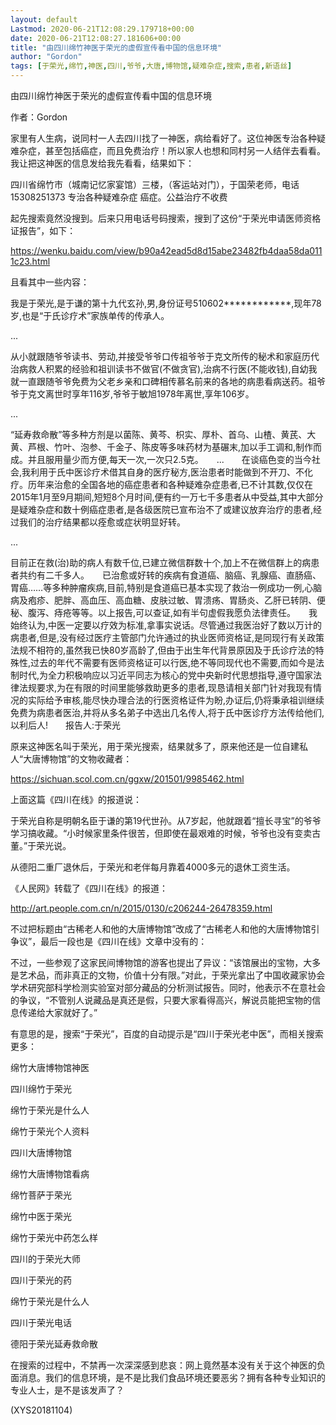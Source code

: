 ```yaml
---
layout: default
Lastmod: 2020-06-21T12:08:29.179718+00:00
date: 2020-06-21T12:08:27.181606+00:00
title: "由四川绵竹神医于荣光的虚假宣传看中国的信息环境"
author: "Gordon"
tags: [于荣光,绵竹,神医,四川,爷爷,大唐,博物馆,疑难杂症,搜索,患者,新语丝]
---
```


由四川绵竹神医于荣光的虚假宣传看中国的信息环境

作者：Gordon

家里有人生病，说同村一人去四川找了一神医，病给看好了。这位神医专治各种疑难杂症，甚至包括癌症，而且免费治疗！所以家人也想和同村另一人结伴去看看。我让把这神医的信息发给我先看看，结果如下：

四川省绵竹市（城南记忆家宴馆）三楼，（客运站对门），于国荣老师，电话 15308251373 专治各种疑难杂症 癌症。公益治疗不收费

起先搜索竟然没搜到。后来只用电话号码搜索，搜到了这份“于荣光申请医师资格证报告”，如下：

https://wenku.baidu.com/view/b90a42ead5d8d15abe23482fb4daa58da0111c23.html

且看其中一些内容：

我是于荣光,是于谦的第十九代玄孙,男,身份证号510602************,现年78岁,也是“于氏诊疗术”家族单传的传承人。

...

从小就跟随爷爷读书、劳动,并接受爷爷口传祖爷爷于克文所传的秘术和家庭历代治病救人积累的经验和祖训读书不做官(不做贪官),治病不行医(不能收钱),自幼我就一直跟随爷爷免费为父老乡亲和口碑相传慕名前来的各地的病患看病送药。祖爷爷于克文离世时享年116岁,爷爷于敏旭1978年离世,享年106岁。

...

“延寿救命散”等多种方剂是以菌陈、黄芩、枳实、厚朴、首乌、山楂、黄芪、大黄、芦根、竹叶、泡参、千金子、陈皮等多味药材为基碾末,加以手工调和,制作而成。并且服用量少而方便,每天一次,一次只2.5克。　　...　　在谈癌色变的当今社会,我利用于氏中医诊疗术借其自身的医疗秘方,医治患者时能做到不开刀、不化疗。历年来治愈的全国各地的癌症患者和各种疑难杂症患者,已不计其数,仅仅在2015年1月至9月期间,短短8个月时间,便有约一万七千多患者从中受益,其中大部分是疑难杂症和数十例癌症患者,是各级医院已宣布治不了或建议放弃治疗的患者,经过我们的治疗结果都以痊愈或症状明显好转。

...

目前正在救(治)助的病人有数千位,已建立微信群数十个,加上不在微信群上的病患者共约有二千多人。　　已治愈或好转的疾病有食道癌、脑癌、乳腺癌、直肠癌、胃癌……等多种肿瘤疾病,目前,特别是食道癌已基本实现了救治一例成功一例,心脑病及疱疹、肥胖、高血压、高血糖、皮肤过敏、胃溃疡、胃肠炎、乙肝已转阴、便秘、腹泻、痔疮等等。以上报告,可以查证,如有半句虚假我愿负法律责任。　　我始终认为,中医一定要以疗效为标准,拿事实说话。尽管通过我医治好了数以万计的病患者,但是,没有经过医疗主管部门允许通过的执业医师资格证,是同现行有关政策法规不相符的,虽然我已快80岁高龄了,但由于出生年代背景原因及于氏诊疗法的特殊性,过去的年代不需要有医师资格证可以行医,绝不等同现代也不需要,而如今是法制时代,为全力积极响应以习近平同志为核心的党中央新时代思想指导,遵守国家法律法规要求,为在有限的时间里能够救助更多的患者,现恳请相关部门针对我现有情况的实际给予审核,能尽快办理合法的行医资格证件为盼,办证后,仍将秉承祖训继续免费为病患者医治,并将从多名弟子中选出几名传人,将于氏中医诊疗方法传给他们,以利后人!　　报告人:于荣光

原来这神医名叫于荣光，用于荣光搜索，结果就多了，原来他还是一位自建私人“大唐博物馆”的文物收藏者：

https://sichuan.scol.com.cn/ggxw/201501/9985462.html

上面这篇《四川在线》的报道说：

于荣光自称是明朝名臣于谦的第19代世孙。从7岁起，他就跟着“擅长寻宝”的爷爷学习搞收藏。“小时候家里条件很苦，但即使在最艰难的时候，爷爷也没有变卖古董。”于荣光说。

从德阳二重厂退休后，于荣光和老伴每月靠着4000多元的退休工资生活。

《人民网》转载了《四川在线》的报道：

http://art.people.com.cn/n/2015/0130/c206244-26478359.html

不过把标题由“古稀老人和他的大唐博物馆”改成了“古稀老人和他的大唐博物馆引争议”，最后一段也是《四川在线》文章中没有的：

不过，一些参观了这家民间博物馆的游客也提出了异议：“该馆展出的宝物，大多是艺术品，而非真正的文物，价值十分有限。”对此，于荣光拿出了中国收藏家协会学术研究部科学检测实验室对部分藏品的分析测试报告。同时，他表示不在意社会的争议，“不管别人说藏品是真还是假，只要大家看得高兴，解说员能把宝物的信息传递给大家就好了。”

有意思的是，搜索“于荣光”，百度的自动提示是“四川于荣光老中医”，而相关搜索更多：

绵竹大唐博物馆神医

四川绵竹于荣光

绵竹于荣光是什么人

绵竹于荣光个人资料

四川大唐博物馆

绵竹大唐博物馆看病

绵竹菩萨于荣光

绵竹中医于荣光

绵竹于荣光中药怎么样

四川的于荣光大师

四川于荣光的药

绵竹于荣光是什么人

四川于荣光电话

德阳于荣光延寿救命散

在搜索的过程中，不禁再一次深深感到悲哀：网上竟然基本没有关于这个神医的负面消息。我们的信息环境，是不是比我们食品环境还要恶劣？拥有各种专业知识的专业人士，是不是该发声了？

(XYS20181104)

